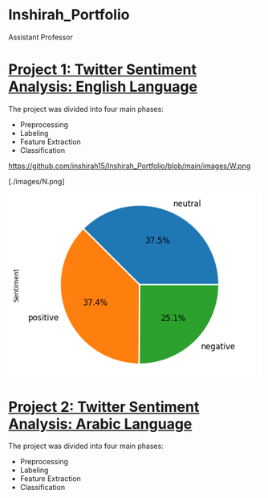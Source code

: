 # Inshirah_Portfolio
Assistant Professor


# [Project 1: Twitter Sentiment Analysis: English Language](https://github.com/inshirah15/Memeory-Aid)
The project was divided into four main phases:

* Preprocessing
* Labeling
* Feature Extraction
* Classification

<https://github.com/inshirah15/Inshirah_Portfolio/blob/main/images/W.png>

[./images/N.png]

<img src="./images/N.png">

# [Project 2: Twitter Sentiment Analysis: Arabic Language](https://github.com/inshirah15/Memeory-Aid)
The project was divided into four main phases:

* Preprocessing
* Labeling
* Feature Extraction
* Classification

[](https://github.com/inshirah15/Inshirah_Portfolio/blob/main/images/W.png)

[](https://github.com/inshirah15/Inshirah_Portfolio/blob/main/images/N.png)

